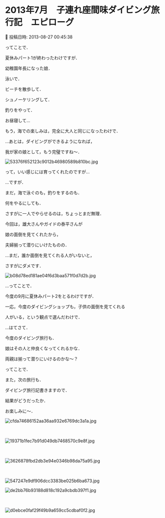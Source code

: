 # 2013年7月　子連れ座間味ダイビング旅行記　エピローグ

📅 投稿日時: 2013-08-27 00:45:38

ってことで．


夏休みパート1が終わったわけですが．





幼稚園年長になった娘．





泳いで．


ビーチを散歩して．


シュノーケリングして．


釣りをやって．


お昼寝して…





もう，海での楽しみは，完全に大人と同じになったわけで．





…あとは，ダイビングができるようになれば，


我が家の娘として，もう完璧ですね～．




![53376f652123c9012b46980589b810bc.jpg](images/53376f652123c9012b46980589b810bc.jpg)







って，いい感じには育ってくれたのですが…


…ですが．


まだ，海で泳ぐのも，釣りをするのも．


何をやるにしても．


さすがに一人でやらせるのは，ちょっとまだ無理．





今回は，雄大さんやガイドの泰平さんが


娘の面倒を見てくれたから，


夫婦揃って潜りにいけたものの．


…まだ，誰か面倒を見てくれる人がいないと，


さすがにダメです．




![b08d78ed181ae04f6d3baa571f0d7d2b.jpg](images/b08d78ed181ae04f6d3baa571f0d7d2b.jpg)







…ってことで．


今度の9月に夏休みパート2をとるわけですが．


一応，今度のダイビングショップも，子供の面倒を見てくれる


人がいる，という観点で選んだわけで．





…はてさて．


今度のダイビング旅行も．


娘はその人と仲良くなってくれるかな．


両親は揃って潜りにいけるのかな～？





ってことで．


また，次の旅行も．


ダイビング旅行記書きますので．


結果がどうだったか．


お楽しみに～．







![cfda74686152aa36aa932e6769dc3a1a.jpg](images/cfda74686152aa36aa932e6769dc3a1a.jpg)

　

![19371b1fec7b91d049db7468570c9e8f.jpg](images/19371b1fec7b91d049db7468570c9e8f.jpg)

　







![3626878fbd2db3e94e0346b98da75a95.jpg](images/3626878fbd2db3e94e0346b98da75a95.jpg)

　

![547247e9df906dcc3383be025b6ba673.jpg](images/547247e9df906dcc3383be025b6ba673.jpg)









![de2bb76b93188d818c192a9cbdb397f1.jpg](images/de2bb76b93188d818c192a9cbdb397f1.jpg)

　

![d0ebce0faf29f49b9a659cc5cdbaf0f2.jpg](images/d0ebce0faf29f49b9a659cc5cdbaf0f2.jpg)
